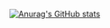 [![Anurag's GitHub stats](https://github-readme-stats.vercel.app/api?username=nephisto1954&count_private=true)](https://github.com/anuraghazra/github-readme-stats)
